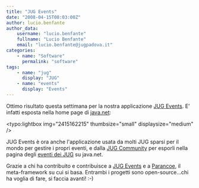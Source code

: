 ```yaml
---
title: "JUG Events"
date: "2008-04-15T08:03:00Z"
author: lucio.benfante
author_data:
    username: "lucio.benfante"
    fullname: "Lucio Benfante"
    email: "lucio.benfante@jugpadova.it"
categories:
    - name: "Software"
      permalink: "software"
tags:
    - name: "jug"
      display: "JUG"
    - name: "events"
      display: "Events"
---
```


Ottimo risultato questa settimana per la nostra applicazione [JUG
Events](http://www.jugevents.org). E' infatti esposta nella home page di
[java.net](http://www.java.net):

<typo:lightbox img="2415162215" thumbsize="small" displaysize="medium" />

JUG Events è ora anche l'applicazione usata da molti JUG sparsi per il
mondo per gestire i propri eventi, e dalla [JUG
Community](http://community.java.net/jugs/) per esporli nella pagina
degli [eventi dei JUG](http://wiki.java.net/bin/view/JUGs/JUGEvents) su
java.net.

Grazie a chi ha contribuito e contribuisce a [JUG
Events](http://www.jugevents.org) e a
[Parancoe](http://www.parancoe.org), il meta-framework su cui si basa.
Entrambi i progetti sono open-source...chi ha voglia di fare, si faccia
avanti! :-)
